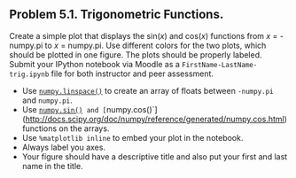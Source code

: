 ## Problem 5.1. Trigonometric Functions.

Create a simple plot that displays the sin(*x*) and cos(*x*) functions
  from *x* = -numpy.pi to *x* = numpy.pi.
  Use different colors for the two plots, which should be plotted in one figure.
  The plots should be properly labeled.
  Submit your IPython notebook via Moodle as a `FirstName-LastName-trig.ipynb`
  file for both instructor and peer assessment.

- Use
  [`numpy.linspace()`](http://docs.scipy.org/doc/numpy/reference/generated/numpy.linspace.html)
  to create an array of floats
  between `-numpy.pi` and `numpy.pi`.
- Use
  [`numpy.sin()`](http://docs.scipy.org/doc/numpy/reference/generated/numpy.sin.html)`
  and
  [`numpy.cos()`](http://docs.scipy.org/doc/numpy/reference/generated/numpy.cos.html)
  functions on the arrays.
- Use `%matplotlib inline` to embed your plot in the notebook.
- Always label you axes.
- Your figure should have a descriptive title
  and also put your first and last name in the title.

